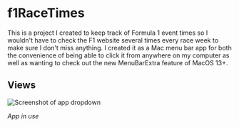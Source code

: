 # f1RaceTimes

This is a project I created to keep track of Formula 1 event times so I wouldn't have to check the F1 website several times every race week to make sure I don't miss anything. I created it as a Mac menu bar app for both the convenience of being able to click it from anywhere on my computer as well as wanting to check out the new MenuBarExtra feature of MacOS 13+.


## Views

![Screenshot of app dropdown](https://github.com/NealePT/f1RaceTimes/assets/89871393/8e3a0193-2d2f-42a2-8acd-86509202fc11)

*App in use*

